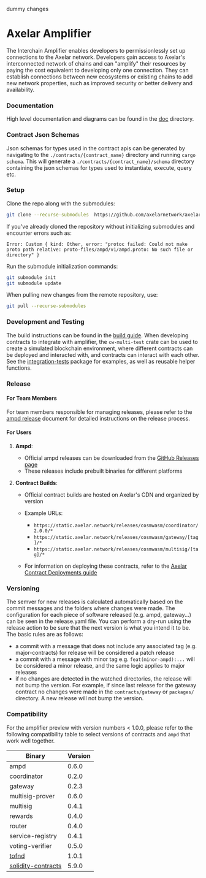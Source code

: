 dummy changes

# Axelar Amplifier

The Interchain Amplifier enables developers to permissionlessly set up connections to the Axelar network. Developers
gain access to Axelar's interconnected network of chains and can "amplify" their resources by paying the cost equivalent
to developing only one connection. They can establish connections between new ecosystems or existing chains to add new
network properties, such as improved security or better delivery and availability.

### Documentation

High level documentation and diagrams can be found in the [doc](doc/README.md) directory.

### Contract Json Schemas

Json schemas for types used in the contract apis can be generated by navigating to the `./contracts/{contract_name}`
directory and running `cargo schema`. This will generate a `./contracts/{contract_name}/schema` directory containing the
json schemas for types used to instantiate, execute, query etc.

### Setup
Clone the repo along with the submodules:
```bash
git clone --recurse-submodules  https://github.com/axelarnetwork/axelar-amplifier.git
```
If you've already cloned the repository without initializing submodules and encounter errors such as:

```
Error: Custom { kind: Other, error: "protoc failed: Could not make proto path relative: proto-files/ampd/v1/ampd.proto: No such file or directory" }
```

Run the submodule initialization commands:
```bash
git submodule init
git submodule update
```

When pulling new changes from the remote repository, use:
```bash
git pull --recurse-submodules
```

### Development and Testing

The build instructions can be found in the [build guide](BUILD.md). When developing contracts to integrate with amplifier, the `cw-multi-test` crate can be used to create a simulated
blockchain environment, where different contracts can be deployed and interacted with, and contracts can interact with
each other. See the [integration-tests](integration-tests) package for examples, as well as reusable helper functions.

### Release

#### For Team Members

For team members responsible for managing releases, please refer to the [ampd release](ampd/ampd-release.md) document for detailed instructions on the release process.

#### For Users

1. **Ampd**:
   - Official ampd releases can be downloaded from the [GitHub Releases page](https://github.com/axelarnetwork/axelar-amplifier/releases)
   - These releases include prebuilt binaries for different platforms

2. **Contract Builds**:
   - Official contract builds are hosted on Axelar's CDN and organized by version
   - Example URLs:
     - `https://static.axelar.network/releases/cosmwasm/coordinator/2.0.0/*`
     - `https://static.axelar.network/releases/cosmwasm/gateway/[tag]/*`
     - `https://static.axelar.network/releases/cosmwasm/multisig/[tag]/*`

   - For information on deploying these contracts, refer to the [Axelar Contract Deployments guide](https://github.com/axelarnetwork/axelar-contract-deployments/blob/main/cosmwasm/README.md)


### Versioning

The semver for new releases is calculated automatically based on the commit messages and the folders where changes were
made. The configuration for each piece of software released (e.g. ampd, gateway...) can be seen in the release.yaml
file. You can perform a dry-run using the release action to be sure that the next version is what you intend it to be.
The basic rules are as follows:

- a commit with a message that does not include any associated tag (e.g. major-contracts) for release will be considered
  a patch release
- a commit with a message with minor tag e.g. `feat(minor-ampd):...` will be considered a minor release, and the same
  logic applies to major releases
- if no changes are detected in the watched directories, the release will not bump the version. For example, if since
  last release for the gateway contract no changes were made in the `contracts/gateway` or `packages/` directory. A new
  release will not bump the version.

### Compatibility

For the amplifier preview with version numbers < 1.0.0, please refer to the following compatibility table to select
versions of
contracts and `ampd` that work well together.

| Binary                                                                         | Version |
|--------------------------------------------------------------------------------|---------|
| ampd                                                                           | 0.6.0   |
| coordinator                                                                    | 0.2.0   |
| gateway                                                                        | 0.2.3   |
| multisig-prover                                                                | 0.6.0   |
| multisig                                                                       | 0.4.1   |
| rewards                                                                        | 0.4.0   |
| router                                                                         | 0.4.0   |
| service-registry                                                               | 0.4.1   |
| voting-verifier                                                                | 0.5.0   |
| [tofnd](https://github.com/axelarnetwork/tofnd)                                | 1.0.1   |
| [solidity-contracts](https://github.com/axelarnetwork/axelar-gmp-sdk-solidity) | 5.9.0   |
